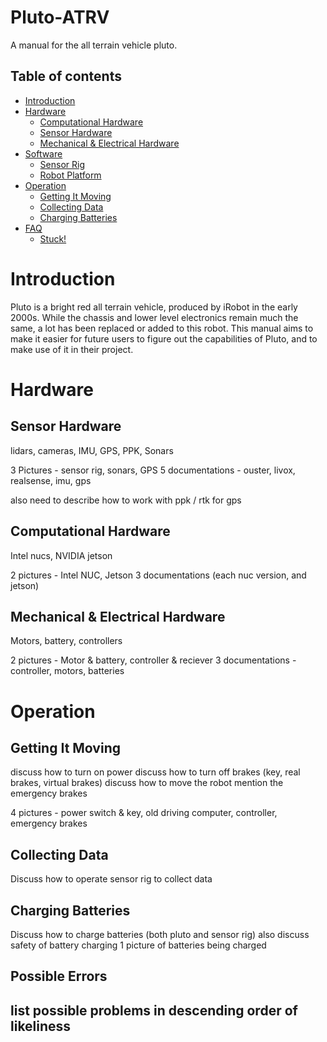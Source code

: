 # Pluto-ATRV
A manual for the all terrain vehicle pluto.

## Table of contents
- [Introduction](#Introduction)
- [Hardware](#Hardware)
    - [Computational Hardware](##Computational-Hardware)
    - [Sensor Hardware](##Sensor-Hardware)
    - [Mechanical & Electrical Hardware](##Mechanical-&-Electrical-Hardware)
- [Software](#Software)
    - [Sensor Rig](#Sensor-Rig)
    - [Robot Platform](#Robot-Platform)
- [Operation](#Operation)
    - [Getting It Moving](#Getting-It-Moving)
    - [Collecting Data](#Collecting-Data)
    - [Charging Batteries](#Charging-Batteries)
- [FAQ](#FAQ)
    - [Stuck!](##Stuck!)


# Introduction
Pluto is a bright red all terrain vehicle, produced by iRobot in the early 2000s. While the chassis and lower level electronics remain much the same, a lot has been replaced or added to this robot. This manual aims to make it easier for future users to figure out the capabilities of Pluto, and to make use of it in their project.

# Hardware

## Sensor Hardware
lidars, cameras, IMU, GPS, PPK, Sonars

3 Pictures - sensor rig, sonars, GPS
5 documentations - ouster, livox, realsense, imu, gps

also need to describe how to work with ppk / rtk for gps

## Computational Hardware
Intel nucs, NVIDIA jetson

2 pictures - Intel NUC, Jetson
3 documentations (each nuc version, and jetson)

## Mechanical & Electrical Hardware
Motors, battery, controllers

2 pictures - Motor & battery, controller & reciever
3 documentations - controller, motors, batteries

# Operation

## Getting It Moving
discuss how to turn on power
discuss how to turn off brakes (key, real brakes, virtual brakes)
discuss how to move the robot
mention the emergency brakes

4 pictures - power switch & key, old driving computer, controller, emergency brakes


## Collecting Data
Discuss how to operate sensor rig to collect data

## Charging Batteries
Discuss how to charge batteries (both pluto and sensor rig)
also discuss safety of battery charging
1 picture of batteries being charged

## Possible Errors
list possible problems in descending order of likeliness
- 